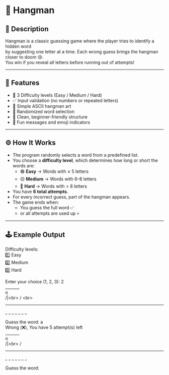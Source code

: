 # 🧩 Hangman 

## 🧠 Description
Hangman is a classic guessing game where the player tries to identify a hidden word  
by suggesting one letter at a time. Each wrong guess brings the hangman closer to doom 😢.  
You win if you reveal all letters before running out of attempts!

---

## 📜 Features
- 🧩 3 Difficulty levels (Easy / Medium / Hard)
- ✅ Input validation (no numbers or repeated letters)
- 🎨 Simple ASCII hangman art
- 🧠 Randomized word selection
- 🎯 Clean, beginner-friendly structure
- 💬 Fun messages and emoji indicators


---

## ⚙️ How It Works
- The program randomly selects a word from a predefined list.  
- You choose a **difficulty level**, which determines how long or short the words are:
  - 🟢 **Easy** → Words with ≤ 5 letters  
  - 🟡 **Medium** → Words with 6–8 letters  
  - 🔴 **Hard** → Words with > 8 letters  
- You have **6 total attempts**.  
- For every incorrect guess, part of the hangman appears.  
- The game ends when:
  - You guess the full word ✅
  - or all attempts are used up 💀

---

## 🕹️ Example Output
Difficulty levels: <br>
1️⃣ Easy<br>
2️⃣ Medium<br>
3️⃣ Hard

Enter your choice (1, 2, 3): 2<br>
_______<br>
 o<br>
/|\<br>
/ \<br>
_______


_ _ _ _ _ _ _   <br>

Guess the word: a<br>
Wrong (❌), You have 5 attempt(s) left<br>
_______<br>
 o<br>
/|\<br>
/<br>
_______


_ _ _ _ _ _ _<br>

Guess the word:

